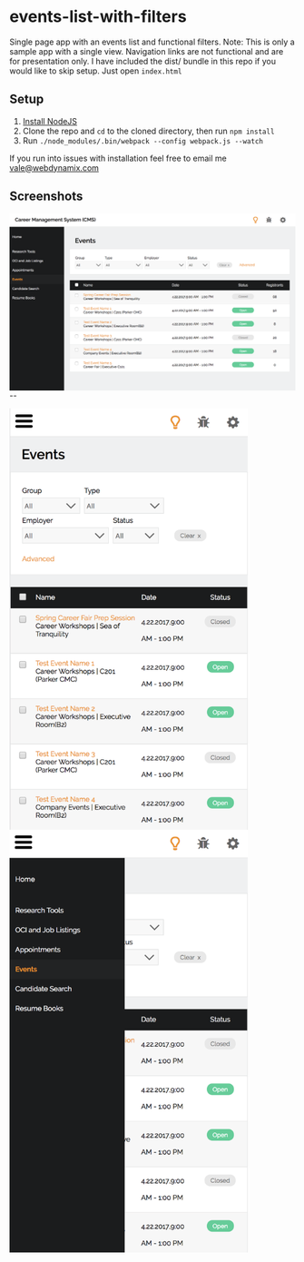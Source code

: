 # events-list-with-filters

Single page app with an events list and functional filters. Note: This is only a sample app with a single view. Navigation links are not functional and are for presentation only.
I have included the dist/ bundle in this repo if you would like to skip setup. Just open `index.html`


## Setup
1. [Install NodeJS](https://nodejs.org/en/)
3. Clone the repo and `cd` to the cloned directory, then run `npm install`
4. Run `./node_modules/.bin/webpack --config webpack.js --watch`

If you run into issues with installation feel free to email me vale@webdynamix.com

## Screenshots
<img src="/assets/screenshots/1.png" align="left" />

--

<img src="/assets/screenshots/2.png" width="420" align="left" />
<img src="/assets/screenshots/3.png" width="420" align="left" />
